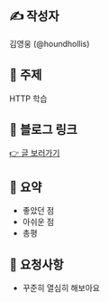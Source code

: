 ## ✍️ 작성자

김영웅 (@houndhollis)

## 📌 주제

HTTP 학습

## 🔗 블로그 링크

[👉 글 보러가기](https://velog.io/@houndhollis/Frontend-HTTP-%EC%9D%B8%ED%84%B0%EB%84%B7-%ED%94%84%EB%A1%9C%ED%86%A0%EC%BD%9C)

## 📝 요약

- 좋았던 점
- 아쉬운 점
- 총평

## 🤝 요청사항

- 꾸준히 열심히 해보아요
